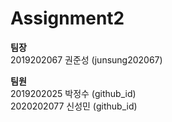 ﻿# Assignment2

**팀장**  
2019202067 권준성 (junsung202067)

**팀원**  
2019202025 박정수 (github_id)  
2020202077 신성민 (github_id)  
